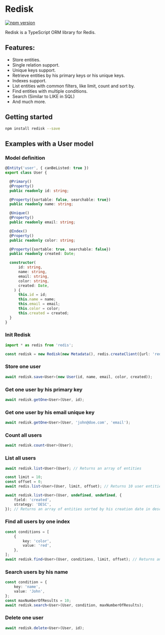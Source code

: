 Redisk
=====
[![npm version](https://badge.fury.io/js/redisk.svg)](https://badge.fury.io/js/redisk)

Redisk is a TypeScript ORM library for Redis.


## Features:

* Store entities.
* Single relation support.
* Unique keys support.
* Retrieve entities by his primary keys or his unique keys.
* Indexes support.
* List entities with common filters, like limit, count and sort by.
* Find entities with multiple conditions.
* Search (Similar to LIKE in SQL)
* And much more.


## Getting started
```bash
npm install redisk --save
```
## Examples with a User model

### Model definition
```ts
@Entity('user', { canBeListed: true })
export class User {

  @Primary()
  @Property()
  public readonly id: string;

  @Property({sortable: false, searchable: true})
  public readonly name: string;

  @Unique()
  @Property()
  public readonly email: string;

  @Index()
  @Property()
  public readonly color: string;

  @Property({sortable: true, searchable: false})
  public readonly created: Date;

  constructor(
      id: string,
      name: string,
      email: string,
      color: string,
      created: Date,
    ) {
      this.id = id;
      this.name = name;
      this.email = email;
      this.color = color;
      this.created = created;
  }
}
```

### Init Redisk

```ts
import * as redis from 'redis';

const redisk = new Redisk(new Metadata(), redis.createClient({url: 'redis://127.0.0.1:6379/0'}));
```

### Store one user

```ts
await redisk.save<User>(new User(id, name, email, color, created));
```

### Get one user by his primary key

```ts
await redisk.getOne<User>(User, id);
```

### Get one user by his email unique key 

```ts
await redisk.getOne<User>(User, 'john@doe.com', 'email');
```

### Count all users

```ts
await redisk.count<User>(User);
```

### List all users

```ts
await redisk.list<User>(User); // Returns an array of entities

const limit = 10;
const offset = 0;
await redis.list<User>(User, limit, offset); // Returns 10 user entities

await redisk.list<User>(User, undefined, undefined, {
    field: 'created',
    strategy: 'DESC',
}); // Returns an array of entities sorted by his creation date in descending order
```

### Find all users by one index
```ts
const conditions = [
    {
        key: 'color',
        value: 'red',
    },
];
await redisk.find<User>(User, conditions, limit, offset); // Returns an array of entites that match the conditions
```

### Search users by his name

```ts
const condition = {
    key: 'name',
    value: 'John',
};
const maxNumberOfResults = 10;
await redisk.search<User>(User, condition, maxNumberOfResults);
```

### Delete one user

```ts
await redisk.delete<User>(User, id);
```